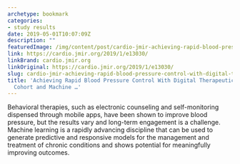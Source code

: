 ```yaml
---
archetype: bookmark
categories:
- study results
date: 2019-05-01T10:07:09Z
description: ""
featuredImage: /img/content/post/cardio-jmir-achieving-rapid-blood-pressure-control-with-digital-therapeutics-retrospective-cohort-and-machine.png
link: https://cardio.jmir.org/2019/1/e13030/
linkBrand: cardio.jmir.org
linkOriginal: https://cardio.jmir.org/2019/1/e13030/
slug: cardio-jmir-achieving-rapid-blood-pressure-control-with-digital-therapeutics-retrospective-cohort-and-machine
title: 'Achieving Rapid Blood Pressure Control With Digital Therapeutics: Retrospective
  Cohort and Machine …'
---
```

Behavioral therapies, such as electronic counseling and self-monitoring dispensed through mobile apps, have been shown to improve blood pressure, but the results vary and long-term engagement is a challenge. Machine learning is a rapidly advancing discipline that can be used to generate predictive and responsive models for the management and treatment of chronic conditions and shows potential for meaningfully improving outcomes.